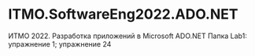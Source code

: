 # ITMO.SoftwareEng2022.ADO.NET
ИТМО 2022. Разработка приложений в Microsoft ADO.NET
Папка Lab1:
упражнение 1;
упражнение 24
